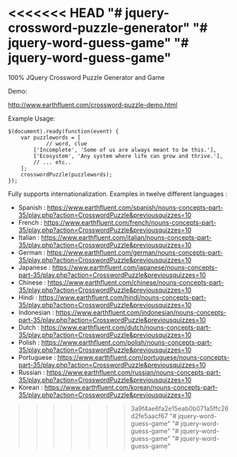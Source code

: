 <<<<<<< HEAD
"# jquery-crossword-puzzle-generator" 
"# jquery-word-guess-game" 
"# jquery-word-guess-game" 
=======
100% JQuery Crossword Puzzle Generator and Game

Demo:

http://www.earthfluent.com/crossword-puzzle-demo.html

Example Usage:

	$(document).ready(function(event) {
		var puzzlewords = [
				// word, clue
			['Incomplete', 'Some of us are always meant to be this.'],
			['Ecosystem', 'Any system where life can grow and thrive.'],
			// ... etc..
		];
		crosswordPuzzle(puzzlewords);
	});

Fully supports internationalization.  Examples in twelve different languages :

* Spanish : https://www.earthfluent.com/spanish/nouns-concepts-part-35/play.php?action=CrosswordPuzzle&previousquizzes=10
* French : https://www.earthfluent.com/french/nouns-concepts-part-35/play.php?action=CrosswordPuzzle&previousquizzes=10
* Italian : https://www.earthfluent.com/italian/nouns-concepts-part-35/play.php?action=CrosswordPuzzle&previousquizzes=10
* German : https://www.earthfluent.com/german/nouns-concepts-part-35/play.php?action=CrosswordPuzzle&previousquizzes=10
* Japanese : https://www.earthfluent.com/japanese/nouns-concepts-part-35/play.php?action=CrosswordPuzzle&previousquizzes=10
* Chinese : https://www.earthfluent.com/chinese/nouns-concepts-part-35/play.php?action=CrosswordPuzzle&previousquizzes=10
* Hindi : https://www.earthfluent.com/hindi/nouns-concepts-part-35/play.php?action=CrosswordPuzzle&previousquizzes=10
* Indonesian : https://www.earthfluent.com/indonesian/nouns-concepts-part-35/play.php?action=CrosswordPuzzle&previousquizzes=10
* Dutch : https://www.earthfluent.com/dutch/nouns-concepts-part-35/play.php?action=CrosswordPuzzle&previousquizzes=10
* Polish : https://www.earthfluent.com/polish/nouns-concepts-part-35/play.php?action=CrosswordPuzzle&previousquizzes=10
* Portuguese : https://www.earthfluent.com/portuguese/nouns-concepts-part-35/play.php?action=CrosswordPuzzle&previousquizzes=10
* Russian : https://www.earthfluent.com/russian/nouns-concepts-part-35/play.php?action=CrosswordPuzzle&previousquizzes=10
* Korean : https://www.earthfluent.com/korean/nouns-concepts-part-35/play.php?action=CrosswordPuzzle&previousquizzes=10
>>>>>>> 3a9f4ae6fa2e15eab0b071a5ffc26d2fe5aacf67
"# jquery-word-guess-game" 
"# jquery-word-guess-game" 
"# jquery-word-guess-game" 
"# jquery-word-guess-game" 
